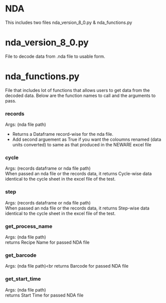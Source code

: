 # NDA

This includes two files nda_version_8_0.py & nda_functions.py
# nda_version_8_0.py
 File to decode data from .nda file to usable form.
# nda_functions.py
File that includes lot of functions that allows users to get data from the decoded data. Below are the function names to call and the arguments to pass.
  
### records
Args: (nda file path)
- Returns a Dataframe record-wise for the nda file.
- Add second arguement as True if you want the coloumns renamed (data units converted) to same as that produced in the NEWARE excel file
### cycle
Args: (records dataframe or nda file path)<br>
When passed an nda file or the records data, it returns Cycle-wise data identical to the cycle sheet in the excel file of the test.
### step
Args: (records dataframe or nda file path)<br>
When passed an nda file or the records data, it returns Step-wise data identical to the cycle sheet in the excel file of the test.

### get_process_name
Args: (nda file path)<br>
returns Recipe Name for passed NDA file
### get_barcode
Args: (nda file path)<br
returns Barcode for passed NDA file
### get_start_time
Args: (nda file path)<br>
returns Start Time for passed NDA file


   
                   
             
